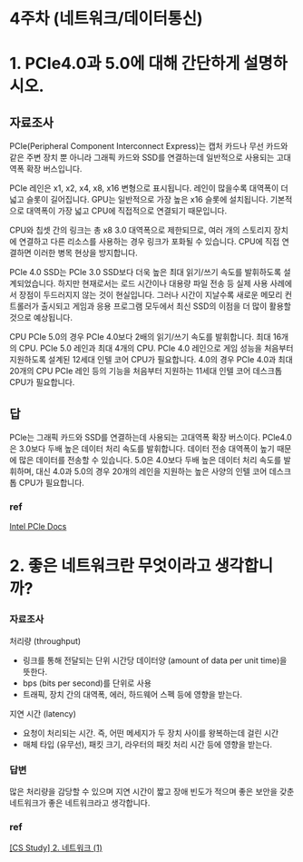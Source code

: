# 4주차 (네트워크/데이터통신)

# 1. PCIe4.0과 5.0에 대해 간단하게 설명하시오.

## 자료조사

PCIe(Peripheral Component Interconnect Express)는 캡처 카드나 무선 카드와 같은 주변 장치 뿐 아니라 그래픽 카드와 SSD를 연결하는데 일반적으로 사용되는 고대역폭 확장 버스입니다. 

PCIe 레인은 x1, x2, x4, x8, x16 변형으로 표시됩니다. 레인이 많을수록 대역폭이 더 넓고 슬롯이 길어집니다. GPU는 일반적으로 가장 높은 x16 슬롯에 설치됩니다. 기본적으로 대역폭이 가장 넓고 CPU에 직접적으로 연결되기 때문입니다. 

CPU와 칩셋 간의 링크는 총 x8 3.0 대역폭으로 제한되므로, 여러 개의 스토리지 장치에 연결하고 다른 리소스를 사용하는 경우 링크가 포화될 수 있습니다. CPU에 직접 연결하면 이러한 병목 현상을 방지합니다.

PCIe 4.0 SSD는 PCIe 3.0 SSD보다 더욱 높은 최대 읽기/쓰기 속도를 발휘하도록 설계되었습니다. 하지만 현재로서는 로드 시간이나 대용량 파일 전송 등 실제 사용 사례에서 장점이 두드러지지 않는 것이 현실입니다. 그러나 시간이 지날수록 새로운 메모리 컨트롤러가 출시되고 게임과 응용 프로그램 모두에서 최신 SSD의 이점을 더 많이 활용할 것으로 예상됩니다.

CPU PCIe 5.0의 경우 PCIe 4.0보다 2배의 읽기/쓰기 속도를 발휘합니다. 최대 16개의 CPU. PCIe 5.0 레인과 최대 4개의 CPU. PCIe 4.0 레인으로 게임 성능을 처음부터 지원하도록 설계된 12세대 인텔 코어 CPU가 필요합니다. 4.0의 경우 PCIe 4.0과 최대 20개의 CPU PCIe 레인 등의 기능을 처음부터 지원하는 11세대 인텔 코어 데스크톱 CPU가 필요합니다.

## 답

PCle는 그래픽 카드와 SSD를 연결하는데 사용되는 고대역폭 확장 버스이다. PCle4.0은 3.0보다 두배 높은 데이터 처리 속도를 발휘합니다. 데이터 전송 대역폭이 높기 때문에 많은 데이터를 전송할 수 있습니다.  5.0은 4.0보다 두배 높은 데이터 처리 속도를 발휘하며, 대신 4.0과 5.0의 경우 20개의 레인을 지원하는 높은 사양의 인텔 코어 데스크톱 CPU가 필요합니다.

### ref

[Intel PCle Docs](https://www.intel.co.kr/content/www/kr/ko/gaming/resources/what-is-pcie-4-and-why-does-it-matter.html)

# 2. 좋은 네트워크란 무엇이라고 생각합니까?

### 자료조사

처리량 (throughput)

- 링크를 통해 전달되는 단위 시간당 데이터양 (amount of data per unit time)을 뜻한다.
- bps (bits per second)를 단위로 사용
- 트래픽, 장치 간의 대역폭, 에러, 하드웨어 스펙 등에 영향을 받는다.

지연 시간 (latency)

- 요청이 처리되는 시간. 즉, 어떤 메세지가 두 장치 사이를 왕복하는데 걸린 시간
- 매체 타입 (유무선), 패킷 크기, 라우터의 패킷 처리 시간 등에 영향을 받는다.

### 답변

많은 처리량을 감당할 수 있으며 지연 시간이 짧고 장애 빈도가 적으며 좋은 보안을 갖춘 네트워크가 좋은 네트워크라고 생각합니다.

### ref

[[CS Study] 2. 네트워크 (1)](https://katfun.tistory.com/207)